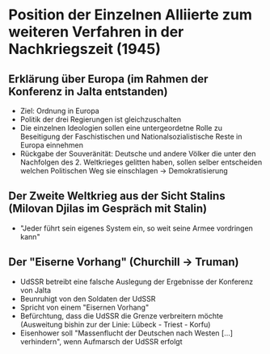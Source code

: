 # Position der Einzelnen Alliierte zum weiteren Verfahren in der Nachkriegszeit (1945)

## Erklärung über Europa (im Rahmen der Konferenz in Jalta entstanden)
* Ziel: Ordnung in Europa
* Politik der drei Regierungen ist gleichzuschalten
* Die einzelnen Ideologien sollen eine untergeordetne Rolle zu Beseitigung der Faschistischen und Nationalsozialistische Reste in Europa einnehmen
* Rückgabe der Souveränität: Deutsche und andere Völker die unter den Nachfolgen des 2. Weltkrieges gelitten haben, sollen selber entscheiden welchen Politischen Weg sie einschlagen → Demokratisierung

## Der Zweite Weltkrieg aus der Sicht Stalins (Milovan Djilas im Gespräch mit Stalin)
* "Jeder führt sein eigenes System ein, so weit seine Armee vordringen kann"

## Der "Eiserne Vorhang" (Churchill → Truman)
* UdSSR betreibt eine falsche Auslegung der Ergebnisse der Konferenz von Jalta
* Beunruhigt von den Soldaten der UdSSR
* Spricht von einem "Eisernen Vorhang"
* Befürchtung, dass die UdSSR die Grenze verbreitern möchte (Ausweitung bishin zur der Linie: Lübeck - Triest - Korfu)
* Eisenhower soll "Massenflucht der Deutschen nach Westen [...] verhindern", wenn Aufmarsch der UdSSR erfolgt

